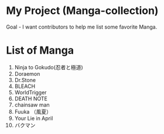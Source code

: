 # My Project (Manga-collection)
Goal - I want contributors to help me list some favorite Manga.
# List of Manga
1. Ninja to Gokudo(忍者と極道)
2. Doraemon
3. Dr.Stone
4. BLEACH
5. WorldTrigger
6. DEATH NOTE
7. chainsaw man
8. Fuuka （風夏）　
9. Your Lie in April
10. バクマン
